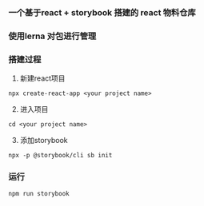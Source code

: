 ### 一个基于react + storybook 搭建的 react 物料仓库

### 使用lerna 对包进行管理
### 搭建过程
1. 新建react项目
```shell
npx create-react-app <your project name>
```
2. 进入项目
```shell
cd <your project name>
```
3. 添加storybook
```
npx -p @storybook/cli sb init
```

### 运行
```shell
npm run storybook
```